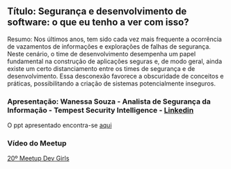 ## Título: Segurança e desenvolvimento de software: o que eu tenho a ver com isso?

Resumo: Nos últimos anos, tem sido cada vez mais frequente a ocorrência de vazamentos de informações e explorações de falhas de segurança. Neste cenário, o time de desenvolvimento desempenha um papel fundamental na construção de aplicações seguras e, de modo geral, ainda existe um certo distanciamento entre os times de segurança e de desenvolvimento. Essa desconexão favorece a obscuridade de conceitos e práticas, possibilitando a criação de sistemas potencialmente inseguros.

### Apresentação: Wanessa Souza - Analista de Segurança da Informação - Tempest Security Intelligence - [Linkedin](https://www.linkedin.com/in/wanessa-pssouza/)

O ppt apresentado encontra-se [aqui](https://drive.google.com/file/d/11ImiQKrbZTuuDC5zLGei9au_U5IPSw8H/view?usp=sharing)

### Vídeo do Meetup

[20º Meetup Dev Girls](https://youtu.be/uLsg6CmPqPA)
